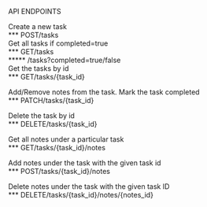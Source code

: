 API ENDPOINTS

Create a new task
<br>
*** POST/tasks
<br>
Get all tasks if completed=true
<br>
*** GET/tasks
<br>
***** /tasks?completed=true/false
<br>
Get the tasks by id
<br>
*** GET/tasks/{task_id}
<br>

Add/Remove notes from the task. Mark the task completed<br>
*** PATCH/tasks/{task_id}<br>

Delete the task by id<br>
*** DELETE/tasks/{task_id}<br>

Get all notes under a particular task<br>
*** GET/tasks/{task_id}/notes<br>

Add notes under the task with the given task id<br>
*** POST/tasks/{task_id}/notes<br>

Delete notes under the task with the given task ID<br>
*** DELETE/tasks/{task_id}/notes/{notes_id}<br>
